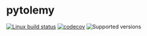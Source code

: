 # pytolemy

[![Linux build status](https://travis-ci.org/tgsmith61591/pytolemy.svg?branch=master)](https://travis-ci.org/tgsmith61591/pytolemy)
[![codecov](https://codecov.io/gh/tgsmith61591/pytolemy/branch/master/graph/badge.svg)](https://codecov.io/gh/tgsmith61591/pytolemy)
![Supported versions](https://img.shields.io/badge/python-3.5+-blue.svg)
